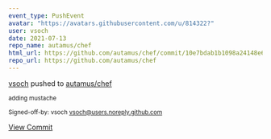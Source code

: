 ```yaml
---
event_type: PushEvent
avatar: "https://avatars.githubusercontent.com/u/814322?"
user: vsoch
date: 2021-07-13
repo_name: autamus/chef
html_url: https://github.com/autamus/chef/commit/10e7bdab1b1098a24148e61dae73fbdaf4d9f243
repo_url: https://github.com/autamus/chef
---
```


<a href='https://github.com/vsoch' target='_blank'>vsoch</a> pushed to <a href='https://github.com/autamus/chef' target='_blank'>autamus/chef</a>

<small>adding mustache

Signed-off-by: vsoch <vsoch@users.noreply.github.com></small>

<a href='https://github.com/autamus/chef/commit/10e7bdab1b1098a24148e61dae73fbdaf4d9f243' target='_blank'>View Commit</a>